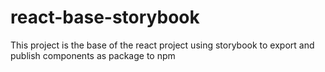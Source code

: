 # react-base-storybook
This project is the base of the react project using storybook to export and publish components as package to npm
